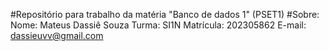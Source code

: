 #Repositório para trabalho da matéria "Banco de dados 1" (PSET1)
#Sobre:
Nome: Mateus Dassiê Souza
Turma: SI1N
Matrícula: 202305862
E-mail: dassieuvv@gmail.com
